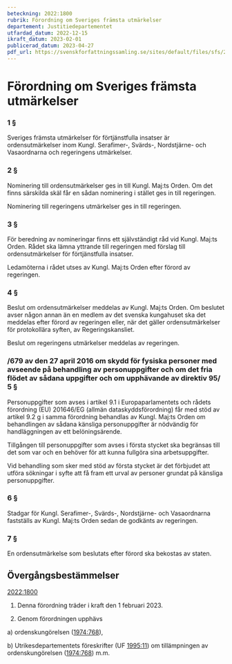```yaml
---
beteckning: 2022:1800
rubrik: Förordning om Sveriges främsta utmärkelser
departement: Justitiedepartementet
utfardad_datum: 2022-12-15
ikraft_datum: 2023-02-01
publicerad_datum: 2023-04-27
pdf_url: https://svenskforfattningssamling.se/sites/default/files/sfs/2022-12/SFS2022-1800.pdf
---
```


# Förordning om Sveriges främsta utmärkelser

### 1 §

Sveriges främsta utmärkelser för förtjänstfulla insatser är ordensutmärkelser inom Kungl. Serafimer-, Svärds-, Nordstjärne- och Vasaordnarna och regeringens utmärkelser.

### 2 §

Nominering till ordensutmärkelser ges in till Kungl. Maj:ts Orden. Om det finns särskilda skäl får en sådan nominering i stället ges in till regeringen.

Nominering till regeringens utmärkelser ges in till regeringen.

### 3 §

För beredning av nomineringar finns ett självständigt råd vid Kungl. Maj:ts Orden. Rådet ska lämna yttrande till regeringen med förslag till ordensutmärkelser för förtjänstfulla insatser.

Ledamöterna i rådet utses av Kungl. Maj:ts Orden efter förord av regeringen.

### 4 §

Beslut om ordensutmärkelser meddelas av Kungl. Maj:ts Orden. Om beslutet avser någon annan än en medlem av det svenska kungahuset ska det meddelas efter förord av regeringen eller, när det gäller ordensutmärkelser för protokollära syften, av Regeringskansliet.

Beslut om regeringens utmärkelser meddelas av regeringen.

### /679 av den 27 april 2016 om skydd för fysiska personer med avseende på behandling av personuppgifter och om det fria flödet av sådana uppgifter och om upphävande av direktiv 95/ 5 §

Personuppgifter som avses i artikel 9.1 i Europaparlamentets och rådets förordning (EU) 201646/EG (allmän dataskyddsförordning) får med stöd av artikel 9.2 g i samma förordning behandlas av Kungl. Maj:ts Orden om behandlingen av sådana känsliga personuppgifter är nödvändig för handläggningen av ett belöningsärende.

Tillgången till personuppgifter som avses i första stycket ska begränsas till det som var och en behöver för att kunna fullgöra sina arbetsuppgifter.

Vid behandling som sker med stöd av första stycket är det förbjudet att utföra sökningar i syfte att få fram ett urval av personer grundat på känsliga personuppgifter.

### 6 §

Stadgar för Kungl. Serafimer-, Svärds-, Nordstjärne- och Vasaordnarna fastställs av Kungl. Maj:ts Orden sedan de godkänts av regeringen.

### 7 §

En ordensutmärkelse som beslutats efter förord ska bekostas av staten.

## Övergångsbestämmelser

[2022:1800](https://selex.se/eli/sfs/2022/1800)

1. Denna förordning träder i kraft den 1 februari 2023.

2. Genom förordningen upphävs

a) ordenskungörelsen ([1974:768](https://selex.se/eli/sfs/1974/768)),

b) Utrikesdepartementets föreskrifter (UF [1995:11](https://selex.se/eli/sfs/1995/11)) om tillämpningen av ordenskungörelsen ([1974:768](https://selex.se/eli/sfs/1974/768)) m.m.
